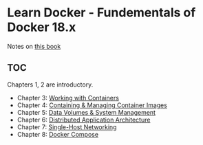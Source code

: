 # Learn Docker - Fundementals of Docker 18.x
Notes on [this book](https://www.amazon.com/Learn-Docker-Fundamentals-containerizing-applications-ebook/dp/B07BDJT452/ref=sr_1_fkmr0_2?keywords=learn+docker+fundemantale&qid=1556452660&s=books&sr=1-2-fkmr0)

## TOC

Chapters 1, 2 are introductory.

* Chapter 3: [Working with Containers](ch3/) 
* Chapter 4: [Containing & Managing Container Images](ch4/) 
* Chapter 5: [Data Volumes & System Management](ch5/) 
* Chapter 6: [Distributed Application Architecture](ch6/) 
* Chapter 7: [Single-Host Networking](ch7/) 
* Chapter 8: [Docker Compose](ch8/) 
